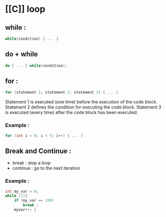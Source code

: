 # [[C]] loop

## while :
```C
while(condition) { ... }
```

## do + while
```C
do { ... } while(condition);
```

## for : 
```C
for (statement 1; statement 2; statement 3) { ... }
```
Statement 1 is executed (one time) before the execution of the code block.
Statement 2 defines the condition for executing the code block.
Statement 3 is executed (every time) after the code block has been executed.
### Example :
```C
for (int i = 0; i < 5; i++) { ... }
```


## Break and Continue : 
- break : stop a loop
- continue : go to the next iteration
### Example :
```C
int my_var = 0;
while (1){
	if (my_var == 100)
		break ;
	myvar++; }
```